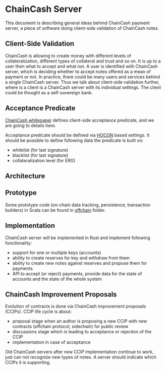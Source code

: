 # ChainCash Server 

This document is describing general ideas behind ChainCash payment server, a piece of software doing client-side 
validation of ChainCash notes. 

## Client-Side Validation

ChainCash is allowing to create money with different levels of collateralization, different types of collateral and 
trust and so on. It is up to a user then what to accept and what not. A user is identified with ChainCash server, which 
is deciding whether to accept notes offered as a mean of payment or not. In practice, there could be many users and 
services behind a single ChainCash server. Thus we talk about client-side validation further, where is a client is a 
ChainCash server with its individual settings. The client could be thought as a self-sovereign bank. 

## Acceptance Predicate

[ChainCash whitepaper](https://github.com/kushti/chaincash/blob/master/paper/chaincash.pdf) defines client-side 
acceptance predicate, and we are going to details here.

Acceptance predicate should be defined via [HOCON](https://github.com/lightbend/config/blob/master/HOCON.md) based settings. 
It should be possible to define following data the predicate is built on:

* whitelist (for last signature)
* blacklist (for last signature)
* collateralization level (for ERG)

## Architecture

## Prototype

Some prototype code (on-chain data tracking, persistence, transaction builders) in Scala can be found in [offchain](https://github.com/kushti/chaincash/tree/master/src/main/scala/chaincash/offchain)
folder. 

## Implementation

ChainCash server will be implemented in Rust and implement following functionality:

* support for one or multiple keys (accounts)
* ability to create reserves for key and withdraw from them
* ability to create new notes against reserves and propose them for payments
* API to accept (or reject) payments, provide data for the state of accounts and the state of the whole system

## ChainCash Improvement Proposals

Evolution of contracts is done via ChainCash improvement proposals (CCIPs). CCIP life cycle is about:

* proposal stage when an author is proposing a new CCIP with new contracts (offchain protocol, sidechain)
  for public review 
* discussions stage which is leading to acceptance or rejection of the CCIP
* implementation in case of acceptance

Old ChainCash servers after new CCIP implementation continue to work, just can not recognize new types of notes. A 
server should indicate which CCIPs it is supporting.
